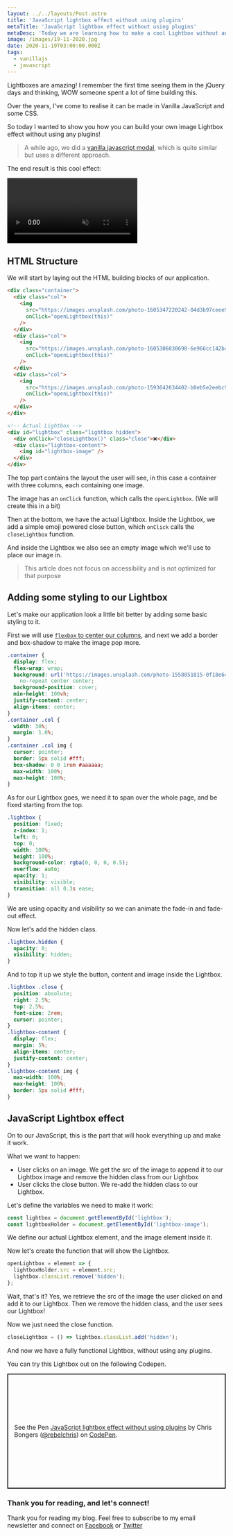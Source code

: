 ```yaml
---
layout: ../../layouts/Post.astro
title: 'JavaScript lightbox effect without using plugins'
metaTitle: 'JavaScript lightbox effect without using plugins'
metaDesc: 'Today we are learning how to make a cool Lightbox without any plugins!'
image: /images/19-11-2020.jpg
date: 2020-11-19T03:00:00.000Z
tags:
  - vanillajs
  - javascript
---
```


Lightboxes are amazing! I remember the first time seeing them in the jQuery days and thinking, WOW someone spent a lot of time building this.

Over the years, I've come to realise it can be made in Vanilla JavaScript and some CSS.

So today I wanted to show you how you can build your own image Lightbox effect without using any plugins!

> A while ago, we did a [vanilla javascript modal](https://daily-dev-tips.com/posts/vanilla-javascript-modal-pop-up/), which is quite similar but uses a different approach.

The end result is this cool effect:

<video autoplay loop muted playsinline>
  <source src="https://res.cloudinary.com/daily-dev-tips/video/upload/q_auto/lightbox_xhd256.webm" type="video/webm" />
  <source src="https://res.cloudinary.com/daily-dev-tips/video/upload/q_auto/lightbox_z3h3hk.mp4" type="video/mp4" />
</video>

## HTML Structure

We will start by laying out the HTML building blocks of our application.

```html
<div class="container">
  <div class="col">
    <img
      src="https://images.unsplash.com/photo-1605347220242-04d3b97ceee9?ixlib=rb-1.2.1&ixid=eyJhcHBfaWQiOjEyMDd9&auto=format&fit=crop&w=1950&q=80"
      onClick="openLightbox(this)"
    />
  </div>
  <div class="col">
    <img
      src="https://images.unsplash.com/photo-1605306030698-6e966cc142b4?ixlib=rb-1.2.1&ixid=eyJhcHBfaWQiOjEyMDd9&auto=format&fit=crop&w=1950&q=80"
      onClick="openLightbox(this)"
    />
  </div>
  <div class="col">
    <img
      src="https://images.unsplash.com/photo-1593642634402-b0eb5e2eebc9?ixlib=rb-1.2.1&auto=format&fit=crop&w=1950&q=80"
      onClick="openLightbox(this)"
    />
  </div>
</div>

<!-- Actual Lightbox -->
<div id="lightbox" class="lightbox hidden">
  <div onClick="closeLightbox()" class="close">❌</div>
  <div class="lightbox-content">
    <img id="lightbox-image" />
  </div>
</div>
```

The top part contains the layout the user will see, in this case a container with three columns, each containing one image.

The image has an `onClick` function, which calls the `openLightbox`. (We will create this in a bit)

Then at the bottom, we have the actual Lightbox.
Inside the Lightbox, we add a simple emoji powered close button, which `onClick` calls the `closeLightbox` function.

And inside the Lightbox we also see an empty image which we'll use to place our image in.

> This article does not focus on accessibility and is not optimized for that purpose

## Adding some styling to our Lightbox

Let's make our application look a little bit better by adding some basic styling to it.

First we will use [`flexbox` to center our columns](https://daily-dev-tips.com/posts/css-flexbox-most-easy-center-vertical-and-horizontal/), and next we add a border and box-shadow to make the image pop more.

```css
.container {
  display: flex;
  flex-wrap: wrap;
  background: url('https://images.unsplash.com/photo-1558051815-0f18e64e6280?ixlib=rb-1.2.1&ixid=eyJhcHBfaWQiOjEyMDd9&auto=format&fit=crop&w=1949&q=80')
    no-repeat center center;
  background-position: cover;
  min-height: 100vh;
  justify-content: center;
  align-items: center;
}
.container .col {
  width: 30%;
  margin: 1.6%;
}
.container .col img {
  cursor: pointer;
  border: 5px solid #fff;
  box-shadow: 0 0 1rem #aaaaaa;
  max-width: 100%;
  max-height: 100%;
}
```

As for our Lightbox goes, we need it to span over the whole page, and be fixed starting from the top.

```css
.lightbox {
  position: fixed;
  z-index: 1;
  left: 0;
  top: 0;
  width: 100%;
  height: 100%;
  background-color: rgba(0, 0, 0, 0.5);
  overflow: auto;
  opacity: 1;
  visibility: visible;
  transition: all 0.3s ease;
}
```

We are using opacity and visibility so we can animate the fade-in and fade-out effect.

Now let's add the hidden class.

```css
.lightbox.hidden {
  opacity: 0;
  visibility: hidden;
}
```

And to top it up we style the button, content and image inside the Lightbox.

```css
.lightbox .close {
  position: absolute;
  right: 2.5%;
  top: 2.5%;
  font-size: 2rem;
  cursor: pointer;
}
.lightbox-content {
  display: flex;
  margin: 5%;
  align-items: center;
  justify-content: center;
}
.lightbox-content img {
  max-width: 100%;
  max-height: 100%;
  border: 5px solid #fff;
}
```

## JavaScript Lightbox effect

On to our JavaScript, this is the part that will hook everything up and make it work.

What we want to happen:

- User clicks on an image. We get the src of the image to append it to our Lightbox image and remove the hidden class from our Lightbox
- User clicks the close button. We re-add the hidden class to our Lightbox.

Let's define the variables we need to make it work:

```js
const lightbox = document.getElementById('lightbox');
const lightboxHolder = document.getElementById('lightbox-image');
```

We define our actual Lightbox element, and the image element inside it.

Now let's create the function that will show the Lightbox.

```js
openLightbox = element => {
  lightboxHolder.src = element.src;
  lightbox.classList.remove('hidden');
};
```

Wait, that's it? Yes, we retrieve the src of the image the user clicked on and add it to our Lightbox.
Then we remove the hidden class, and the user sees our Lightbox!

Now we just need the close function.

```js
closeLightbox = () => lightbox.classList.add('hidden');
```

And now we have a fully functional Lightbox, without using any plugins.

You can try this Lightbox out on the following Codepen.

<p class="codepen" data-height="265" data-theme-id="dark" data-default-tab="result" data-user="rebelchris" data-slug-hash="gOMqvEK" style="height: 265px; box-sizing: border-box; display: flex; align-items: center; justify-content: center; border: 2px solid; margin: 1em 0; padding: 1em;" data-pen-title="JavaScript lightbox effect without using plugins">
  <span>See the Pen <a href="https://codepen.io/rebelchris/pen/gOMqvEK">
  JavaScript lightbox effect without using plugins</a> by Chris Bongers (<a href="https://codepen.io/rebelchris">@rebelchris</a>)
  on <a href="https://codepen.io">CodePen</a>.</span>
</p>
<script async src="https://static.codepen.io/assets/embed/ei.js"></script>

### Thank you for reading, and let's connect!

Thank you for reading my blog. Feel free to subscribe to my email newsletter and connect on [Facebook](https://www.facebook.com/DailyDevTipsBlog) or [Twitter](https://twitter.com/DailyDevTips1)

